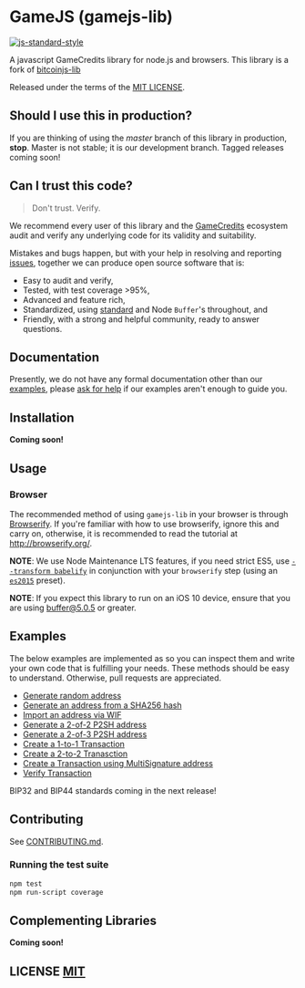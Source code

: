# GameJS (gamejs-lib)

[![js-standard-style](https://cdn.rawgit.com/feross/standard/master/badge.svg)](https://github.com/feross/standard)

A javascript GameCredits library for node.js and browsers. This library is a fork of [bitcoinjs-lib](https://github.com/bitcoinjs/bitcoinjs-lib)

Released under the terms of the [MIT LICENSE](LICENSE).

## Should I use this in production?
If you are thinking of using the *master* branch of this library in production, **stop**.
Master is not stable; it is our development branch. Tagged releases coming soon!

## Can I trust this code?
> Don't trust. Verify.

We recommend every user of this library and the [GameCredits](https://github.com/gamecredits-project) ecosystem audit and verify any underlying code for its validity and suitability.

Mistakes and bugs happen, but with your help in resolving and reporting [issues](https://github.com/gamecredits-project/gamejs-lib/issues), together we can produce open source software that is:

- Easy to audit and verify,
- Tested, with test coverage >95%,
- Advanced and feature rich,
- Standardized, using [standard](http://github.com/standard/standard) and Node `Buffer`'s throughout, and
- Friendly, with a strong and helpful community, ready to answer questions.

## Documentation
Presently,  we do not have any formal documentation other than our [examples](#examples), please [ask for help](https://github.com/gamecredits-project/gamejs-lib/issues/new) if our examples aren't enough to guide you.


## Installation
**Coming soon!**

## Usage

### Browser
The recommended method of using `gamejs-lib` in your browser is through [Browserify](https://github.com/substack/node-browserify).
If you're familiar with how to use browserify, ignore this and carry on, otherwise, it is recommended to read the tutorial at http://browserify.org/.

**NOTE**: We use Node Maintenance LTS features, if you need strict ES5, use [`--transform babelify`](https://github.com/babel/babelify) in conjunction with your `browserify` step (using an [`es2015`](http://babeljs.io/docs/plugins/preset-es2015/) preset).

**NOTE**: If you expect this library to run on an iOS 10 device, ensure that you are using [buffer@5.0.5](https://github.com/feross/buffer/pull/155) or greater.

## Examples
The below examples are implemented as so you can inspect them and write your own code that is fulfilling your needs. These methods should be easy to understand.
Otherwise, pull requests are appreciated.

- [Generate random address](https://github.com/gamecredits-project/gamejs-lib/blob/master/examples/index.js#L5)
- [Generate an address from a SHA256 hash](https://github.com/gamecredits-project/gamejs-lib/blob/master/examples/index.js#L17)
- [Import an address via WIF](https://github.com/gamecredits-project/gamejs-lib/blob/master/examples/index.js#L31)
- [Generate a 2-of-2 P2SH address](https://github.com/gamecredits-project/gamejs-lib/blob/master/examples/index.js#L43)
- [Generate a 2-of-3 P2SH address](https://github.com/gamecredits-project/gamejs-lib/blob/master/examples/index.js#L70)
- [Create a 1-to-1 Transaction](https://github.com/gamecredits-project/gamejs-lib/blob/master/examples/index.js#L98)
- [Create a 2-to-2 Tranasction](https://github.com/gamecredits-project/gamejs-lib/blob/master/examples/index.js#L123)
- [Create a Transaction using MultiSignature address](https://github.com/gamecredits-project/gamejs-lib/blob/master/examples/index.js#L157)
- [Verify Transaction](https://github.com/gamecredits-project/gamejs-lib/blob/master/examples/index.js#L196)

BIP32 and BIP44 standards coming in the next release!
## Contributing
See [CONTRIBUTING.md](CONTRIBUTING.md).


### Running the test suite

``` bash
npm test
npm run-script coverage
```

## Complementing Libraries
**Coming soon!**


## LICENSE [MIT](LICENSE)
